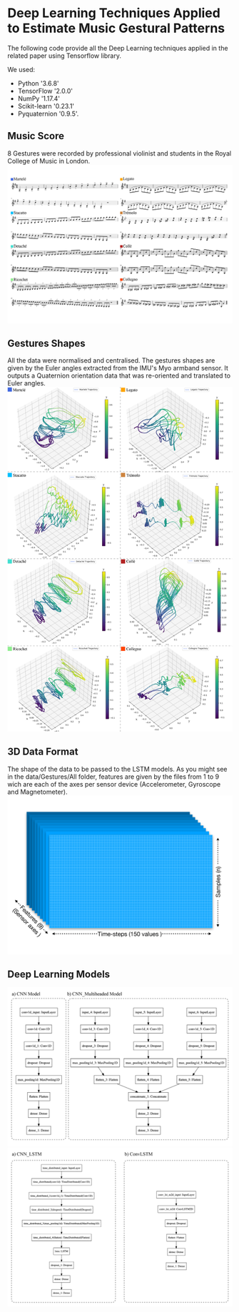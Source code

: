 # Deep Learning Techniques Applied to Estimate Music Gestural Patterns
The following code provide all the Deep Learning techniques applied in the related paper using Tensorflow library. 

We used: 
- Python '3.6.8' 
- TensorFlow '2.0.0' 
- NumPy '1.17.4' 
- Scikit-learn '0.23.1' 
- Pyquaternion '0.9.5'.

## Music Score
8 Gestures were recorded by professional violinist and students in the Royal College of Music in London.
![alt text](https://github.com/Dazzid/Deep_Learning_Techniques_Applied_to_Estimate_Music_Gestural_Patterns/blob/master/figures/01_music_score_eight_gestures.jpg)

## Gestures Shapes
All the data were normalised and centralised. The gestures shapes are given by the Euler angles extracted from the IMU's Myo armband sensor. It outputs a Quaternion orientation data that was re-oriented and translated to Euler angles.  
![alt text](https://github.com/Dazzid/Deep_Learning_Techniques_Applied_to_Estimate_Music_Gestural_Patterns/blob/master/figures/12_Gestures.jpg)

## 3D Data Format
The shape of the data to be passed to the LSTM models. As you might see in the data/Gestures/All folder, features are given by the files from 1 to 9 wich are each of the axes per sensor device (Accelerometer, Gyroscope and Magnetometer).
![alt text](https://github.com/Dazzid/Deep_Learning_Techniques_Applied_to_Estimate_Music_Gestural_Patterns/blob/master/figures/04_3D_Data.jpg)

## Deep Learning Models
![alt text](https://github.com/Dazzid/Deep_Learning_Techniques_Applied_to_Estimate_Music_Gestural_Patterns/blob/master/figures/06_CNN_Models.jpg)
![alt text](https://github.com/Dazzid/Deep_Learning_Techniques_Applied_to_Estimate_Music_Gestural_Patterns/blob/master/figures/07_LSTM_Models.jpg)
